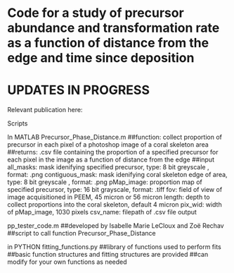 # Code for a study of precursor abundance and transformation rate as a function of distance from the edge and time since deposition

# UPDATES IN PROGRESS
Relevant publication here: 

Scripts

In MATLAB
Precursor_Phase_Distance.m
  ##function: collect proportion of precursor in each pixel of a photoshop image of a coral skeleton area
  ##returns: .csv file containing the proportion of a specified precursor for each pixel in the image as a function of distance from the edge
  ##input
    all_masks: mask idenifying specified precursor, type: 8 bit greyscale , format: .png
    contiguous_mask: mask idenifying coral skeleton edge of area, type: 8 bit greyscale , format: .png
    pMap_image: proportion map of specified precursor, type: 16 bit grayscale, format: .tiff
    fov: field of view of image acquisitioned in PEEM, 45 micron or 56 micron
    length: depth to collect proportions into the coral skeleton, default 4 micron
    pix_wid: width of pMap_image, 1030 pixels
    csv_name: filepath of .csv file output

pp_tester_code.m
  ##developed by Isabelle Marie LeCloux and Zoë Rechav
  ##script to call function Precursor_Phase_Distance

in PYTHON
fitting_functions.py
  ##library of functions used to perform fits
  ##basic function structures and fitting structures are provided
  ##can modify for your own functions as needed
